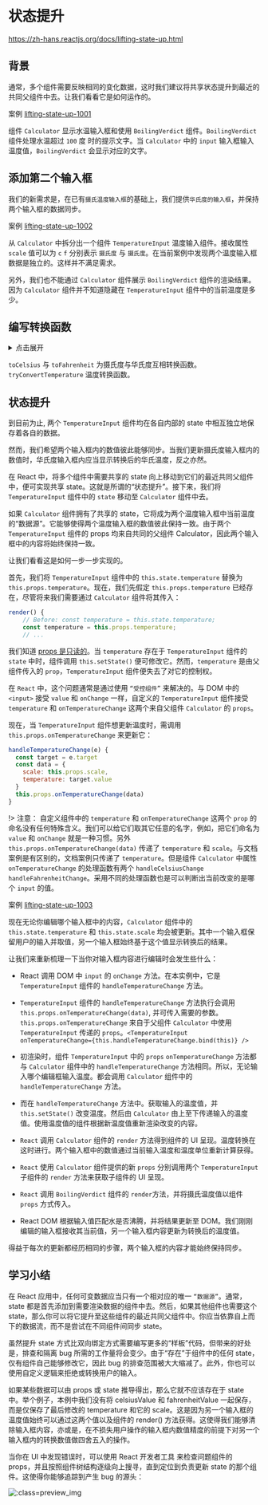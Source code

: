 # 状态提升

https://zh-hans.reactjs.org/docs/lifting-state-up.html

## 背景

通常，多个组件需要反映相同的变化数据，这时我们建议将共享状态提升到最近的共同父组件中去。让我们看看它是如何运作的。

案例 [lifting-state-up-1001](https://github.com/Jesonhu/react-study/tree/master/demos/lifting-state-up-1001)

组件 `Calculator` 显示水温输入框和使用 `BoilingVerdict` 组件。`BoilingVerdict` 组件处理水温超过 `100` 度
时的提示文字。当 `Calculator` 中的 `input` 输入框输入温度值，`BoilingVerdict` 会显示对应的文字。

## 添加第二个输入框

我们的新需求是，在已有`摄氏温度输入框`的基础上，我们提供`华氏度的输入框`，并保持两个输入框的数据同步。

案例 [lifting-state-up-1002](https://github.com/Jesonhu/react-study/tree/master/demos/lifting-state-up-1002)

从 `Calculator` 中拆分出一个组件 `TemperatureInput` 温度输入组件。接收属性 `scale` 值可以为 `c` `f` 分别表示
`摄氏度` 与 `摄氏度`。在当前案例中发现两个温度输入框数据是独立的。这样并不满足需求。

另外，我们也不能通过 `Calculator` 组件展示 `BoilingVerdict` 组件的渲染结果。因为 `Calculator` 组件并不知道隐藏在 `TemperatureInput` 组件中的当前温度是多少。

## 编写转换函数

<details>

<summary>点击展开</summary>

```js
// ================================================================================
// 摄氏度与华氏度之间相互转换函数
// ================================================================================
/**
 * 将华氏温度转换为摄氏度.
 */
function toCelsius(fahrenheit) {
  return (fahrenheit - 32) * 5 / 9
}

/**
 * 将摄氏温度度转换为华氏度.
 */
function toFahrenheit(celsius) {
  return (celsius * 9) / 5 + 32
}

/**
 * 处理输入框的值
 * 
 * @example
 * tryConvertTemperature('abc', toCelsius)
 * // => ''
 * 
 * @example
 * tryConvert('10.22', toFahrenheit)
 * // => '50.396'
 */
function tryConvertTemperature(temperature, covert) {
  const input = parseFloat(temperature)
  // temperature 的值无效时，函数返回空字符串
  if (Number.isNaN(input)) return ''

  const output = covert(input)
  // 保留三位小数并四舍五入
  const rounded = Math.round(output * 1000) / 1000
  // 返回数字字符串
  return rounded.toString()
}
```

</details>

`toCelsius` 与 `toFahrenheit` 为摄氏度与华氏度互相转换函数。`tryConvertTemperature` 温度转换函数。


## 状态提升

到目前为止, 两个 `TemperatureInput` 组件均在各自内部的 state 中相互独立地保存着各自的数据。

然而，我们希望两个输入框内的数值彼此能够同步。当我们更新摄氏度输入框内的数值时，华氏度输入框内应当显示转换后的华氏温度，反之亦然。

在 React 中，将多个组件中需要共享的 state 向上移动到它们的最近共同父组件中，便可实现共享 state。这就是所谓的“状态提升”。接下来，我们将 `TemperatureInput` 组件中的 `state` 移动至 `Calculator` 组件中去。

如果 `Calculator` 组件拥有了共享的 state，它将成为两个温度输入框中当前温度的“数据源”。它能够使得两个温度输入框的数值彼此保持一致。由于两个 `TemperatureInput` 组件的 props 均来自共同的父组件 Calculator，因此两个输入框中的内容将始终保持一致。

让我们看看这是如何一步一步实现的。

首先，我们将 `TemperatureInput` 组件中的 `this.state.temperature` 替换为 `this.props.temperature`。现在，我们先假定 `this.props.temperature` 已经存在，尽管将来我们需要通过 `Calculator` 组件将其传入：

```js
render() {
    // Before: const temperature = this.state.temperature;
    const temperature = this.props.temperature;
    // ...
```

我们知道 [props 是只读的](https://zh-hans.reactjs.org/docs/components-and-props.html#props-are-read-only)。当 `temperature` 存在于 `TemperatureInput` 组件的 `state` 中时，组件调用 `this.setState()` 便可修改它。然而，`temperature` 是由父组件传入的 `prop`，`TemperatureInput` 组件便失去了对它的控制权。

在 `React` 中，这个问题通常是通过使用 `“受控组件”` 来解决的。与 DOM 中的 `<input>` 接受 `value` 和 `onChange` 一样，自定义的 `TemperatureInput` 组件接受 `temperature` 和 `onTemperatureChange` 这两个来自父组件 `Calculator` 的 `props`。

现在，当 `TemperatureInput` 组件想更新温度时，需调用 `this.props.onTemperatureChange` 来更新它：

```js
handleTemperatureChange(e) {
  const target = e.target
  const data = {
    scale: this.props.scale,
    temperature: target.value
  }
  this.props.onTemperatureChange(data)
}
```

!> 注意：
自定义组件中的 `temperature` 和 `onTemperatureChange` 这两个 `prop` 的命名没有任何特殊含义。我们可以给它们取其它任意的名字，例如，把它们命名为 `value` 和 `onChange` 就是一种习惯。另外 `this.props.onTemperatureChange(data)` 传递了 `temperature` 和 `scale`。与文档案例是有区别的，文档案例只传递了 `temperature`。但是组件 `Calculator` 中属性 `onTemperatureChange` 的处理函数有两个 `handleCelsiusChange` `handleFahrenheitChange`。采用不同的处理函数也是可以判断出当前改变的是哪个 `input` 的值。

案例 [lifting-state-up-1003](https://github.com/Jesonhu/react-study/tree/master/demos/lifting-state-up-1003)

现在无论你编辑哪个输入框中的内容，`Calculator` 组件中的 `this.state.temperature` 和 `this.state.scale` 均会被更新。其中一个输入框保留用户的输入并取值，另一个输入框始终基于这个值显示转换后的结果。

让我们来重新梳理一下当你对输入框内容进行编辑时会发生些什么：

+ React 调用 DOM 中 `input` 的 `onChange` 方法。在本实例中，它是 `TemperatureInput` 组件的 `handleTemperatureChange` 方法。

+ `TemperatureInput` 组件的 `handleTemperatureChange` 方法执行会调用 `this.props.onTemperatureChange(data)`, 并可传入需要的参数。`this.props.onTemperatureChange` 来自于父组件 `Calculator` 中使用 `TemperatureInput` 传递的 `props`。`<TemperatureInput onTemperatureChange={this.handleTemperatureChange.bind(this)} />`

+ 初渲染时，组件 `TemperatureInput` 中的 `props` `onTemperatureChange` 方法都与 `Calculator` 组件中的 `handleTemperatureChange` 方法相同。所以，无论输入哪个编辑框输入温度。都会调用 `Calculator` 组件中的 `handleTemperatureChange` 方法。

+ 而在 `handleTemperatureChange` 方法中。获取输入的温度值，并 `this.setState()` 改变温度。然后由 `Calculator` 由上至下传递输入的温度值。使用温度值的组件根据新温度值重新渲染改变的内容。

+ `React` 调用 `Calculator` 组件的 `render` 方法得到组件的 UI 呈现。温度转换在这时进行。两个输入框中的数值通过当前输入温度和温度单位重新计算获得。

+ `React` 使用 `Calculator` 组件提供的新 `props` 分别调用两个 `TemperatureInput` 子组件的 `render` 方法来获取子组件的 UI 呈现。

+ `React` 调用 `BoilingVerdict` 组件的 `render`方法，并将摄氏温度值以组件 `props` 方式传入。

+ React DOM 根据输入值匹配水是否沸腾，并将结果更新至 DOM。我们刚刚编辑的输入框接收其当前值，另一个输入框内容更新为转换后的温度值。

得益于每次的更新都经历相同的步骤，两个输入框的内容才能始终保持同步。

## 学习小结

在 React 应用中，任何可变数据应当只有一个相对应的唯一 `“数据源”`。通常，state 都是首先添加到需要渲染数据的组件中去。然后，如果其他组件也需要这个 state，那么你可以将它提升至这些组件的最近共同父组件中。你应当依靠自上而下的数据流，而不是尝试在不同组件间同步 state。

虽然提升 state 方式比双向绑定方式需要编写更多的“样板”代码，但带来的好处是，排查和隔离 bug 所需的工作量将会变少。由于“存在”于组件中的任何 state，仅有组件自己能够修改它，因此 bug 的排查范围被大大缩减了。此外，你也可以使用自定义逻辑来拒绝或转换用户的输入。

如果某些数据可以由 props 或 state 推导得出，那么它就不应该存在于 state 中。举个例子，本例中我们没有将 celsiusValue 和 fahrenheitValue 一起保存，而是仅保存了最后修改的 temperature 和它的 scale。这是因为另一个输入框的温度值始终可以通过这两个值以及组件的 render() 方法获得。这使得我们能够清除输入框内容，亦或是，在不损失用户操作的输入框内数值精度的前提下对另一个输入框内的转换数值做四舍五入的操作。

当你在 UI 中发现错误时，可以使用 React 开发者工具 来检查问题组件的 props，并且按照组件树结构逐级向上搜寻，直到定位到负责更新 state 的那个组件。这使得你能够追踪到产生 bug 的源头：

![](https://zh-hans.reactjs.org/ef94afc3447d75cdc245c77efb0d63be/react-devtools-state.gif ':class=preview_img')